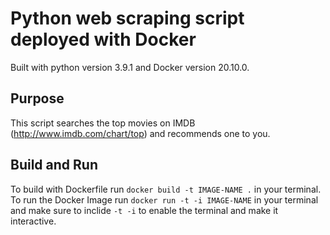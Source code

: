 # Python web scraping script deployed with Docker

Built with python version 3.9.1 and Docker version 20.10.0.

## Purpose

This script searches the top movies on IMDB (http://www.imdb.com/chart/top) and recommends one to you.

## Build and Run

To build with Dockerfile run `docker build -t IMAGE-NAME .` in your terminal. To run the Docker Image run `docker run -t -i IMAGE-NAME` in your terminal and make sure to inclide `-t -i` to enable the terminal and make it interactive.